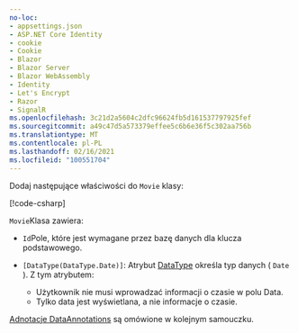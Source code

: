 ```yaml
---
no-loc:
- appsettings.json
- ASP.NET Core Identity
- cookie
- Cookie
- Blazor
- Blazor Server
- Blazor WebAssembly
- Identity
- Let's Encrypt
- Razor
- SignalR
ms.openlocfilehash: 3c21d2a5604c2dfc96624fb5d161537797925fef
ms.sourcegitcommit: a49c47d5a573379effee5c6b6e36f5c302aa756b
ms.translationtype: MT
ms.contentlocale: pl-PL
ms.lasthandoff: 02/16/2021
ms.locfileid: "100551704"
---
```

Dodaj następujące właściwości do `Movie` klasy:

[!code-csharp[](~/tutorials/first-mvc-app/start-mvc/sample/MvcMovie22/Models/Movie.cs?name=snippet1)]

`Movie`Klasa zawiera:

* `Id`Pole, które jest wymagane przez bazę danych dla klucza podstawowego.
* `[DataType(DataType.Date)]`: Atrybut [DataType](/dotnet/api/microsoft.aspnetcore.mvc.dataannotations.internal.datatypeattributeadapter) określa typ danych ( `Date` ). Z tym atrybutem:

  * Użytkownik nie musi wprowadzać informacji o czasie w polu Data.
  * Tylko data jest wyświetlana, a nie informacje o czasie.

[Adnotacje DataAnnotations](/dotnet/api/system.componentmodel.dataannotations) są omówione w kolejnym samouczku.